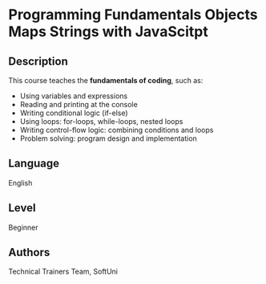 # Programming Fundamentals Objects Maps Strings with JavaScitpt

## Description
This course teaches the **fundamentals of coding**, such as:
 - Using variables and expressions
 - Reading and printing at the console
 - Writing conditional logic (if-else)
 - Using loops: for-loops, while-loops, nested loops
 - Writing control-flow logic: combining conditions and loops
 - Problem solving: program design and implementation

## Language
English

## Level
Beginner

## Authors
Technical Trainers Team, SoftUni